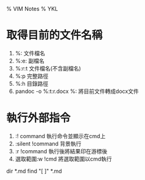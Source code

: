 % VIM Notes
% YKL

# 取得目前的文件名稱

1. %: 文件檔名
2. %:e: 副檔名
3. %:r:t 文件檔名(不含副檔名)
4. %:p 完整路徑
5. %:h 目錄路徑
6. pandoc -o %:t:r.docx %: 將目前文件轉成docx文件

# 執行外部指令

1. :! command 執行命令並顯示在cmd上
2. :silent !command 背景執行
3. :r !command 執行後將結果印在游標後
4. 選取範圍:w !cmd 將選取範圍以cmd執行

dir *.md
find "[ ]" *.md


